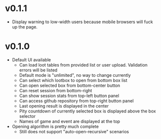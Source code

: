 # v0.1.1

- Display warning to low-width users because mobile browsers will fuck up the page.

# v0.1.0

- Default UI available
    - Can load loot tables from provided list or user upload. Validation errors will be listed
    - Default mode is "unlimited", no way to change currently
    - Can select which lootbox to open from bottom box list
    - Can open selected box from bottom-center button
    - Can reset session from bottom-right
    - Can show session stats from top-left button panel
    - Can access github repository from top-right button panel
    - Last opening result is displayed in the center
    - Pity countdown of currently selected box is displayed above the box selector
    - Names of game and event are displayed at the top
- Opening algorithm is pretty much complete
    - Still does not support "auto-open-recursive" scenarios
